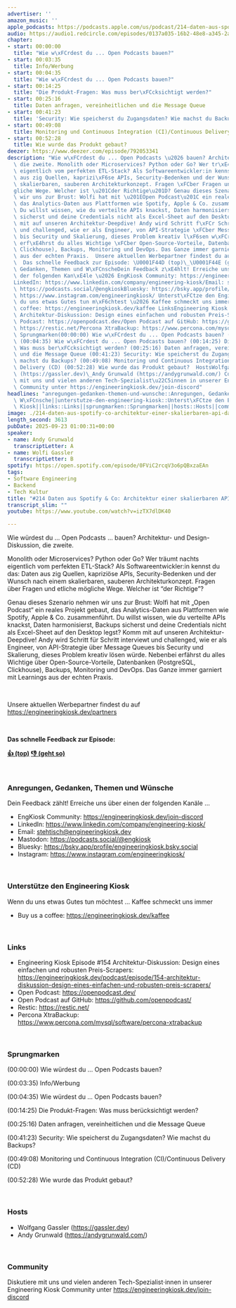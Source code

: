 ```yaml
---
advertiser: ''
amazon_music: ''
apple_podcasts: https://podcasts.apple.com/us/podcast/214-daten-aus-spotify-co-architektur-einer-skalierbaren/id1603082924?i=1000727966467&uo=4
audio: https://audio1.redcircle.com/episodes/0137a035-16b2-48e8-a345-2a5ed21c8af3/stream.mp3
chapter:
- start: 00:00:00
  title: "Wie w\xFCrdest du ... Open Podcasts bauen?"
- start: 00:03:35
  title: Info/Werbung
- start: 00:04:35
  title: "Wie w\xFCrdest du ... Open Podcasts bauen?"
- start: 00:14:25
  title: "Die Produkt-Fragen: Was muss ber\xFCcksichtigt werden?"
- start: 00:25:16
  title: Daten anfragen, vereinheitlichen und die Message Queue
- start: 00:41:23
  title: 'Security: Wie speicherst du Zugangsdaten? Wie machst du Backups?'
- start: 00:49:08
  title: Monitoring und Continuous Integration (CI)/Continuous Delivery (CD)
- start: 00:52:28
  title: Wie wurde das Produkt gebaut?
deezer: https://www.deezer.com/episode/792053341
description: "Wie w\xFCrdest du ... Open Podcasts \u2026 bauen? Architektur- und Design-Diskussion,\
  \ die zweite. Monolith oder Microservices? Python oder Go? Wer tr\xE4umt nachts\
  \ eigentlich vom perfekten ETL-Stack? Als Softwareentwickler:in kennst du das: Daten\
  \ aus zig Quellen, kaprizi\xF6se APIs, Security-Bedenken und der Wunsch nach einem\
  \ skalierbaren, sauberen Architekturkonzept. Fragen \xFCber Fragen und etliche m\xF6\
  gliche Wege. Welcher ist \u201Cder Richtige\u201D? Genau dieses Szenario nehmen\
  \ wir uns zur Brust: Wolfi hat mit \u201EOpen Podcast\u201C ein reales Projekt gebaut,\
  \ das Analytics-Daten aus Plattformen wie Spotify, Apple & Co. zusammenf\xFChrt.\
  \ Du willst wissen, wie du verteilte APIs knackst, Daten harmonisierst, Backups\
  \ sicherst und deine Credentials nicht als Excel-Sheet auf den Desktop legst? Komm\
  \ mit auf unseren Architektur-Deepdive! Andy wird Schritt f\xFCr Schritt interviewt\
  \ und challenged, wie er als Engineer, von API-Strategie \xFCber Message Queues\
  \ bis Security und Skalierung, dieses Problem kreativ l\xF6sen w\xFCrde. Nebenbei\
  \ erf\xE4hrst du alles Wichtige \xFCber Open-Source-Vorteile, Datenbanken (PostgreSQL,\
  \ Clickhouse), Backups, Monitoring und DevOps. Das Ganze immer garniert mit Learnings\
  \ aus der echten Praxis.  Unsere aktuellen Werbepartner findest du auf https://engineeringkiosk.dev/partners\
  \  Das schnelle Feedback zur Episode: \U0001F44D (top)\_\U0001F44E (geht so)  Anregungen,\
  \ Gedanken, Themen und W\xFCnscheDein Feedback z\xE4hlt! Erreiche uns \xFCber einen\
  \ der folgenden Kan\xE4le \u2026 EngKiosk Community: https://engineeringkiosk.dev/join-discord\_\
  LinkedIn: https://www.linkedin.com/company/engineering-kiosk/Email: stehtisch@engineeringkiosk.devMastodon:\
  \ https://podcasts.social/@engkioskBluesky: https://bsky.app/profile/engineeringkiosk.bsky.socialInstagram:\
  \ https://www.instagram.com/engineeringkiosk/ Unterst\xFCtze den Engineering KioskWenn\
  \ du uns etwas Gutes tun m\xF6chtest \u2026 Kaffee schmeckt uns immer\_ Buy us a\
  \ coffee: https://engineeringkiosk.dev/kaffee LinksEngineering Kiosk Episode #154\
  \ Architektur-Diskussion: Design eines einfachen und robusten Preis-Scrapers: https://engineeringkiosk.dev/podcast/episode/154-architektur-diskussion-design-eines-einfachen-und-robusten-preis-scrapers/Open\
  \ Podcast: https://openpodcast.dev/Open Podcast auf GitHub: https://github.com/openpodcast/Restic:\
  \ https://restic.net/Percona XtraBackup: https://www.percona.com/mysql/software/percona-xtrabackup\
  \ Sprungmarken(00:00:00) Wie w\xFCrdest du ... Open Podcasts bauen? (00:03:35) Info/Werbung\
  \ (00:04:35) Wie w\xFCrdest du ... Open Podcasts bauen? (00:14:25) Die Produkt-Fragen:\
  \ Was muss ber\xFCcksichtigt werden? (00:25:16) Daten anfragen, vereinheitlichen\
  \ und die Message Queue (00:41:23) Security: Wie speicherst du Zugangsdaten? Wie\
  \ machst du Backups? (00:49:08) Monitoring und Continuous Integration (CI)/Continuous\
  \ Delivery (CD) (00:52:28) Wie wurde das Produkt gebaut?  HostsWolfgang Gassler\
  \ (https://gassler.dev)\_Andy Grunwald (https://andygrunwald.com/) CommunityDiskutiere\
  \ mit uns und vielen anderen Tech-Spezialist\u22C5innen in unserer Engineering Kiosk\
  \ Community unter https://engineeringkiosk.dev/join-discord"
headlines: "anregungen-gedanken-themen-und-wunsche::Anregungen, Gedanken, Themen und\
  \ W\xFCnsche||unterstutze-den-engineering-kiosk::Unterst\xFCtze den Engineering\
  \ Kiosk||links::Links||sprungmarken::Sprungmarken||hosts::Hosts||community::Community"
image: ./214-daten-aus-spotify-co-architektur-einer-skalierbaren-api-data-pipeline.jpg
length_second: 3613
pubDate: 2025-09-23 01:00:31+00:00
speaker:
- name: Andy Grunwald
  transcriptLetter: A
- name: Wolfi Gassler
  transcriptLetter: B
spotify: https://open.spotify.com/episode/0FViC2rcqV3o6pQBxzaEAn
tags:
- Software Engineering
- Backend
- Tech Kultur
title: "#214 Daten aus Spotify & Co: Architektur einer skalierbaren API-Data-Pipeline"
transcript_slim: ""
youtube: https://www.youtube.com/watch?v=izTX7dlDK40

---
```

<p>Wie würdest du ... Open Podcasts … bauen? Architektur- und Design-Diskussion, die zweite.</p><p>Monolith oder Microservices? Python oder Go? Wer träumt nachts eigentlich vom perfekten ETL-Stack? Als Softwareentwickler:in kennst du das: Daten aus zig Quellen, kapriziöse APIs, Security-Bedenken und der Wunsch nach einem skalierbaren, sauberen Architekturkonzept. Fragen über Fragen und etliche mögliche Wege. Welcher ist “der Richtige”?</p><p>Genau dieses Szenario nehmen wir uns zur Brust: Wolfi hat mit „Open Podcast“ ein reales Projekt gebaut, das Analytics-Daten aus Plattformen wie Spotify, Apple &amp; Co. zusammenführt. Du willst wissen, wie du verteilte APIs knackst, Daten harmonisierst, Backups sicherst und deine Credentials nicht als Excel-Sheet auf den Desktop legst? Komm mit auf unseren Architektur-Deepdive! Andy wird Schritt für Schritt interviewt und challenged, wie er als Engineer, von API-Strategie über Message Queues bis Security und Skalierung, dieses Problem kreativ lösen würde. Nebenbei erfährst du alles Wichtige über Open-Source-Vorteile, Datenbanken (PostgreSQL, Clickhouse), Backups, Monitoring und DevOps. Das Ganze immer garniert mit Learnings aus der echten Praxis.</p><p><br></p><p>Unsere aktuellen Werbepartner findest du auf <a href="https://engineeringkiosk.dev/partners">https://engineeringkiosk.dev/partners</a></p><p><br></p><p><strong>Das schnelle Feedback zur Episode:</strong></p><p><a href="https://api.openpodcast.dev/feedback/214/upvote" rel="nofollow"><strong>👍 (top)</strong></a><strong> </strong><a href="https://api.openpodcast.dev/feedback/214/downvote" rel="nofollow"><strong>👎 (geht so)</strong></a></p><p><br></p><h3 id="anregungen-gedanken-themen-und-wunsche">Anregungen, Gedanken, Themen und Wünsche</h3><p>Dein Feedback zählt! Erreiche uns über einen der folgenden Kanäle …</p><ul><li>EngKiosk Community: <a href="https://engineeringkiosk.dev/join-discord">https://engineeringkiosk.dev/join-discord</a> </li><li>LinkedIn: <a href="https://www.linkedin.com/company/engineering-kiosk/" rel="nofollow">https://www.linkedin.com/company/engineering-kiosk/</a></li><li>Email: <a href="mailto:stehtisch@engineeringkiosk.dev" rel="nofollow">stehtisch@engineeringkiosk.dev</a></li><li>Mastodon: <a href="https://podcasts.social/@engkiosk" rel="nofollow">https://podcasts.social/@engkiosk</a></li><li>Bluesky: <a href="https://bsky.app/profile/engineeringkiosk.bsky.social" rel="nofollow">https://bsky.app/profile/engineeringkiosk.bsky.social</a></li><li>Instagram: <a href="https://www.instagram.com/engineeringkiosk/" rel="nofollow">https://www.instagram.com/engineeringkiosk/</a></li></ul><p><br></p><h3 id="unterstutze-den-engineering-kiosk">Unterstütze den Engineering Kiosk</h3><p>Wenn du uns etwas Gutes tun möchtest … Kaffee schmeckt uns immer </p><ul><li>Buy us a coffee: <a href="https://engineeringkiosk.dev/kaffee">https://engineeringkiosk.dev/kaffee</a></li></ul><p><br></p><h3 id="links">Links</h3><ul><li>Engineering Kiosk Episode #154 Architektur-Diskussion: Design eines einfachen und robusten Preis-Scrapers: <a href="https://engineeringkiosk.dev/podcast/episode/154-architektur-diskussion-design-eines-einfachen-und-robusten-preis-scrapers/">https://engineeringkiosk.dev/podcast/episode/154-architektur-diskussion-design-eines-einfachen-und-robusten-preis-scrapers/</a></li><li>Open Podcast: <a href="https://openpodcast.dev/" rel="nofollow">https://openpodcast.dev/</a></li><li>Open Podcast auf GitHub: <a href="https://github.com/openpodcast/" rel="nofollow">https://github.com/openpodcast/</a></li><li>Restic: <a href="https://restic.net/" rel="nofollow">https://restic.net/</a></li><li>Percona XtraBackup: <a href="https://www.percona.com/mysql/software/percona-xtrabackup" rel="nofollow">https://www.percona.com/mysql/software/percona-xtrabackup</a></li></ul><p><br></p><h3 id="sprungmarken">Sprungmarken</h3><p>(00:00:00) Wie würdest du ... Open Podcasts bauen?</p><p>(00:03:35) Info/Werbung</p><p>(00:04:35) Wie würdest du ... Open Podcasts bauen?</p><p>(00:14:25) Die Produkt-Fragen: Was muss berücksichtigt werden?</p><p>(00:25:16) Daten anfragen, vereinheitlichen und die Message Queue</p><p>(00:41:23) Security: Wie speicherst du Zugangsdaten? Wie machst du Backups?</p><p>(00:49:08) Monitoring und Continuous Integration (CI)/Continuous Delivery (CD)</p><p>(00:52:28) Wie wurde das Produkt gebaut?</p><p><br></p><h3 id="hosts">Hosts</h3><ul><li>Wolfgang Gassler (<a href="https://gassler.dev" rel="nofollow">https://gassler.dev</a>) </li><li>Andy Grunwald (<a href="https://andygrunwald.com/" rel="nofollow">https://andygrunwald.com/</a>)</li></ul><p><br></p><h3 id="community">Community</h3><p>Diskutiere mit uns und vielen anderen Tech-Spezialist⋅innen in unserer Engineering Kiosk Community unter <a href="https://engineeringkiosk.dev/join-discord">https://engineeringkiosk.dev/join-discord</a></p>